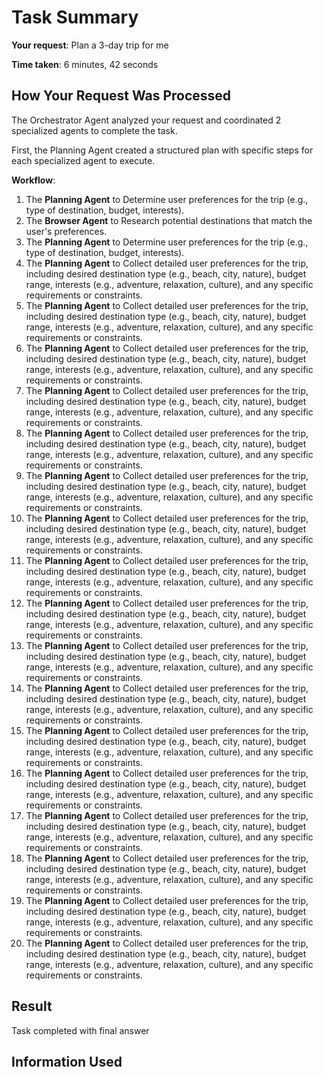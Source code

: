 # Task Summary

**Your request**: Plan a 3-day trip for me

**Time taken**: 6 minutes, 42 seconds

## How Your Request Was Processed

The Orchestrator Agent analyzed your request and coordinated 2 specialized agents to complete the task.

First, the Planning Agent created a structured plan with specific steps for each specialized agent to execute.

**Workflow**:

1. The **Planning Agent** to Determine user preferences for the trip (e.g., type of destination, budget, interests).
2. The **Browser Agent** to Research potential destinations that match the user's preferences.
3. The **Planning Agent** to Determine user preferences for the trip (e.g., type of destination, budget, interests).
4. The **Planning Agent** to Collect detailed user preferences for the trip, including desired destination type (e.g., beach, city, nature), budget range, interests (e.g., adventure, relaxation, culture), and any specific requirements or constraints.
5. The **Planning Agent** to Collect detailed user preferences for the trip, including desired destination type (e.g., beach, city, nature), budget range, interests (e.g., adventure, relaxation, culture), and any specific requirements or constraints.
6. The **Planning Agent** to Collect detailed user preferences for the trip, including desired destination type (e.g., beach, city, nature), budget range, interests (e.g., adventure, relaxation, culture), and any specific requirements or constraints.
7. The **Planning Agent** to Collect detailed user preferences for the trip, including desired destination type (e.g., beach, city, nature), budget range, interests (e.g., adventure, relaxation, culture), and any specific requirements or constraints.
8. The **Planning Agent** to Collect detailed user preferences for the trip, including desired destination type (e.g., beach, city, nature), budget range, interests (e.g., adventure, relaxation, culture), and any specific requirements or constraints.
9. The **Planning Agent** to Collect detailed user preferences for the trip, including desired destination type (e.g., beach, city, nature), budget range, interests (e.g., adventure, relaxation, culture), and any specific requirements or constraints.
10. The **Planning Agent** to Collect detailed user preferences for the trip, including desired destination type (e.g., beach, city, nature), budget range, interests (e.g., adventure, relaxation, culture), and any specific requirements or constraints.
11. The **Planning Agent** to Collect detailed user preferences for the trip, including desired destination type (e.g., beach, city, nature), budget range, interests (e.g., adventure, relaxation, culture), and any specific requirements or constraints.
12. The **Planning Agent** to Collect detailed user preferences for the trip, including desired destination type (e.g., beach, city, nature), budget range, interests (e.g., adventure, relaxation, culture), and any specific requirements or constraints.
13. The **Planning Agent** to Collect detailed user preferences for the trip, including desired destination type (e.g., beach, city, nature), budget range, interests (e.g., adventure, relaxation, culture), and any specific requirements or constraints.
14. The **Planning Agent** to Collect detailed user preferences for the trip, including desired destination type (e.g., beach, city, nature), budget range, interests (e.g., adventure, relaxation, culture), and any specific requirements or constraints.
15. The **Planning Agent** to Collect detailed user preferences for the trip, including desired destination type (e.g., beach, city, nature), budget range, interests (e.g., adventure, relaxation, culture), and any specific requirements or constraints.
16. The **Planning Agent** to Collect detailed user preferences for the trip, including desired destination type (e.g., beach, city, nature), budget range, interests (e.g., adventure, relaxation, culture), and any specific requirements or constraints.
17. The **Planning Agent** to Collect detailed user preferences for the trip, including desired destination type (e.g., beach, city, nature), budget range, interests (e.g., adventure, relaxation, culture), and any specific requirements or constraints.
18. The **Planning Agent** to Collect detailed user preferences for the trip, including desired destination type (e.g., beach, city, nature), budget range, interests (e.g., adventure, relaxation, culture), and any specific requirements or constraints.
19. The **Planning Agent** to Collect detailed user preferences for the trip, including desired destination type (e.g., beach, city, nature), budget range, interests (e.g., adventure, relaxation, culture), and any specific requirements or constraints.
20. The **Planning Agent** to Collect detailed user preferences for the trip, including desired destination type (e.g., beach, city, nature), budget range, interests (e.g., adventure, relaxation, culture), and any specific requirements or constraints.

## Result

Task completed with final answer

## Information Used

